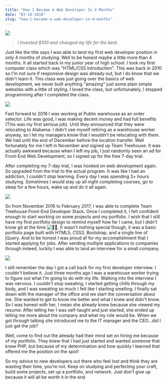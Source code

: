 ```yaml
---
title: "How I Became A Web Developer In 4 Months"
date: "03-16-2018"
slug: "how-i-became-a-web-developer-in-4-months"
---
```


![](https://shakhorblog.files.wordpress.com/2018/03/browser.png?quality=80&strip=info&w=800)

> *I invested $100 and changed my life for the best.*

Just like the title says I was able to land my first web developer position in only 4 months of studying. Well to be honest maybe a little more than 4 months. It all started back in my junior year of high school. I took my first computer class which was "HTML/CSS Introduction". This was back in 2010 so I'm not sure if responsive design was already out, but I do know that we didn't learn it. This class was just going over the basics of web development, we never built anything "amazing" just some plain simple websites with a little of styling. I loved the class, but unfortunately, I stopped programming after I completed the class.

![](https://i0.wp.com/media.giphy.com/media/AjYsTtVxEEBPO/giphy.gif?ssl=1)

Fast forward to 2016 I was working at Publix warehouse as an order selector. Life was good, I was making decent money and had full benefits (This was my first serious job). Until they announced that they were relocating to Alabama. I didn't see myself retiring as a warehouse worker anyway, so I let my managers know that I wouldn't be relocating with them. We had until the end of December before the location transfer. Well fortunately for me I left in November and signed up Team Treehouse. It was actually awkward because when I left my job, I just randomly seen an ad for Front-End Web Development, so I signed up for the free 7-day trial.

After completing my 7-day trial, I was hooked on web development again. So upgraded from the trial to the actual program. It was like I had an addiction, I couldn't stop learning. Every day I was spending 3+ hours studying. Sometimes I would stay up all night completing courses, go to sleep for a few hours, wake up and do it all again.

![](https://i1.wp.com/media.giphy.com/media/4LL66XsL0aTZe/giphy.gif?ssl=1)

So from November 2016 to February 2017, I was able to complete Team Treehouse Front-End Developer Stack. Once I completed it, I felt confident enough to start working on some projects and my portfolio. I wish that I still have my first portfolio design to remind myself how far I came, but I didn't know git at the time ![🤦🏾](https://twemoji.maxcdn.com/2/72x72/1f926-1f3fe.png)‍. It wasn't nothing special though, it was a basic portfolio page built with HTML5, CSS3, Bootstrap, and a single line of jQuery. And to be honest I was proud af for my accomplishment that I started applying for jobs. After sending multiple applications to companies through indeed, luckily I was able to land an interview for a small company.

![](https://i1.wp.com/media.giphy.com/media/11sBLVxNs7v6WA/giphy.gif?ssl=1)

I still remember the day I got a call back for my first developer interview. I couldn't believe it. Just three months ago I was a warehouse worker trying to figure out what I'm going to do with my life. Walking into the interview I was nervous. I couldn't stop sweating, I started getting chills through my body, and I was sweating so much I felt like I starting smelling. I finally sat down with the manager of the office and we start the conversation about me. She wanted to get to know me better and what I knew and didn't know. So I was honest with her, I mean she already knew because she viewed my resume. After telling her I was self-taught and just started, she ended up telling me more about the company and what my role would be. When we got through talking she introduced me to the IT manager and the CEO...did I just get the job?

Well, come to find out the already had their mind set on hiring me because of my portfolio. They knew that I had just started and wanted someone that knew PHP, but because of my determination and how quickly I learned that offered me the position on the spot!

So my advice to new developers out there who feel lost and think they are wasting their time, you're not. Keep on studying and perfecting your craft, build some projects, set up a portfolio, and network. Just don't give up because it will all be worth it in the end